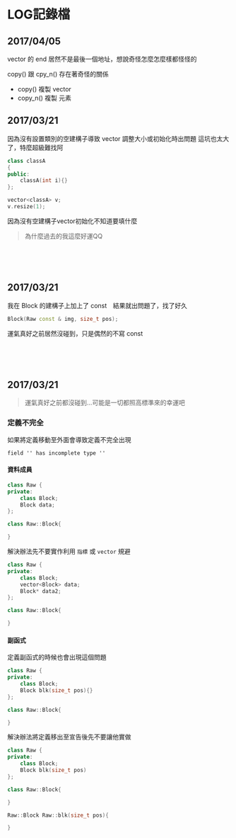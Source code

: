 # LOG記錄檔
## 2017/04/05
vector 的 end 居然不是最後一個地址，想說奇怪怎麼怎麼樣都怪怪的

copy() 跟 cpy_n() 存在著奇怪的關係

- copy() 複製 vector
- copy_n() 複製 元素




## 2017/03/21
因為沒有設置類別的空建構子導致 vector 調整大小或初始化時出問題
這坑也太大了，特麼超級難找阿

```cpp
class classA
{
public:
    classA(int i){}
};

vector<classA> v;
v.resize(1);
```

因為沒有空建構子vector初始化不知道要填什麼




> 為什麼過去的我這麼好運QQ



</br></br></br>

## 2017/03/21
我在 Block 的建構子上加上了 const　結果就出問題了，找了好久

```cpp
Block(Raw const & img, size_t pos);
```

運氣真好之前居然沒碰到，只是偶然的不寫 const



</br></br></br>

## 2017/03/21
> 運氣真好之前都沒碰到...可能是一切都照高標準來的幸運吧

### 定義不完全
如果將定義移動至外面會導致定義不完全出現

`field '' has incomplete type ''`

#### 資料成員

```cpp
class Raw {
private:
    class Block;
    Block data;
};

class Raw::Block{

}
```

解決辦法先不要實作利用 `指標` 或 `vector` 規避

```cpp
class Raw {
private:
    class Block;
    vector<Block> data;
    Block* data2;
};

class Raw::Block{

}
```


#### 副函式
定義副函式的時候也會出現這個問題

```cpp
class Raw {
private:
    class Block;
    Block blk(size_t pos){}
};

class Raw::Block{

}
```

解決辦法將定義移出至宣告後先不要讓他實做

```cpp
class Raw {
private:
    class Block;
    Block blk(size_t pos)
};

class Raw::Block{

}

Raw::Block Raw::blk(size_t pos){

}
```













